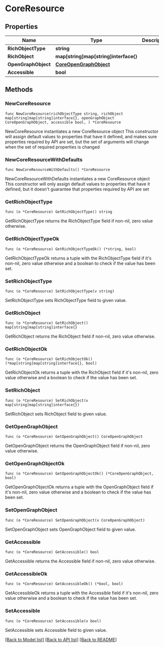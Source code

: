 # CoreResource

## Properties

Name | Type | Description | Notes
------------ | ------------- | ------------- | -------------
**RichObjectType** | **string** |  | 
**RichObject** | **map[string]map[string]interface{}** |  | 
**OpenGraphObject** | [**CoreOpenGraphObject**](CoreOpenGraphObject.md) |  | 
**Accessible** | **bool** |  | 

## Methods

### NewCoreResource

`func NewCoreResource(richObjectType string, richObject map[string]map[string]interface{}, openGraphObject CoreOpenGraphObject, accessible bool, ) *CoreResource`

NewCoreResource instantiates a new CoreResource object
This constructor will assign default values to properties that have it defined,
and makes sure properties required by API are set, but the set of arguments
will change when the set of required properties is changed

### NewCoreResourceWithDefaults

`func NewCoreResourceWithDefaults() *CoreResource`

NewCoreResourceWithDefaults instantiates a new CoreResource object
This constructor will only assign default values to properties that have it defined,
but it doesn't guarantee that properties required by API are set

### GetRichObjectType

`func (o *CoreResource) GetRichObjectType() string`

GetRichObjectType returns the RichObjectType field if non-nil, zero value otherwise.

### GetRichObjectTypeOk

`func (o *CoreResource) GetRichObjectTypeOk() (*string, bool)`

GetRichObjectTypeOk returns a tuple with the RichObjectType field if it's non-nil, zero value otherwise
and a boolean to check if the value has been set.

### SetRichObjectType

`func (o *CoreResource) SetRichObjectType(v string)`

SetRichObjectType sets RichObjectType field to given value.


### GetRichObject

`func (o *CoreResource) GetRichObject() map[string]map[string]interface{}`

GetRichObject returns the RichObject field if non-nil, zero value otherwise.

### GetRichObjectOk

`func (o *CoreResource) GetRichObjectOk() (*map[string]map[string]interface{}, bool)`

GetRichObjectOk returns a tuple with the RichObject field if it's non-nil, zero value otherwise
and a boolean to check if the value has been set.

### SetRichObject

`func (o *CoreResource) SetRichObject(v map[string]map[string]interface{})`

SetRichObject sets RichObject field to given value.


### GetOpenGraphObject

`func (o *CoreResource) GetOpenGraphObject() CoreOpenGraphObject`

GetOpenGraphObject returns the OpenGraphObject field if non-nil, zero value otherwise.

### GetOpenGraphObjectOk

`func (o *CoreResource) GetOpenGraphObjectOk() (*CoreOpenGraphObject, bool)`

GetOpenGraphObjectOk returns a tuple with the OpenGraphObject field if it's non-nil, zero value otherwise
and a boolean to check if the value has been set.

### SetOpenGraphObject

`func (o *CoreResource) SetOpenGraphObject(v CoreOpenGraphObject)`

SetOpenGraphObject sets OpenGraphObject field to given value.


### GetAccessible

`func (o *CoreResource) GetAccessible() bool`

GetAccessible returns the Accessible field if non-nil, zero value otherwise.

### GetAccessibleOk

`func (o *CoreResource) GetAccessibleOk() (*bool, bool)`

GetAccessibleOk returns a tuple with the Accessible field if it's non-nil, zero value otherwise
and a boolean to check if the value has been set.

### SetAccessible

`func (o *CoreResource) SetAccessible(v bool)`

SetAccessible sets Accessible field to given value.



[[Back to Model list]](../README.md#documentation-for-models) [[Back to API list]](../README.md#documentation-for-api-endpoints) [[Back to README]](../README.md)


